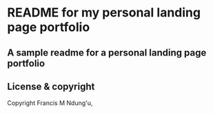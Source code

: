 # README for my personal landing page portfolio

A sample readme for a personal landing page portfolio
---
## License & copyright

Copyright Francis M Ndung'u,